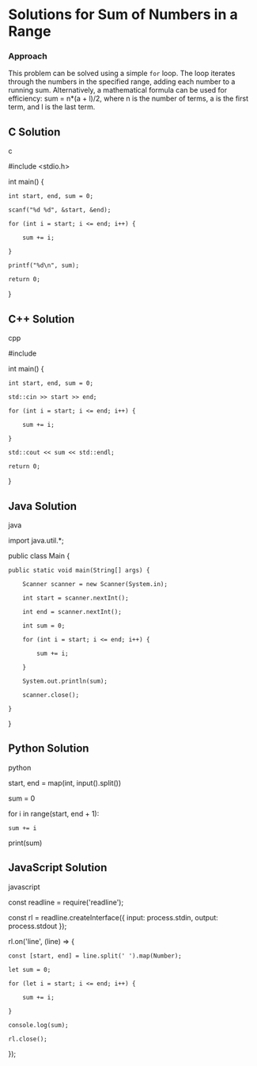 # Solutions for Sum of Numbers in a Range

### Approach
This problem can be solved using a simple `for` loop. The loop iterates through the numbers in the specified range, adding each number to a running sum.  Alternatively, a mathematical formula can be used for efficiency:  sum = n*(a + l)/2, where n is the number of terms, a is the first term, and l is the last term.

## C Solution
c
#include <stdio.h>

int main() {
    int start, end, sum = 0;
    scanf("%d %d", &start, &end);
    for (int i = start; i <= end; i++) {
        sum += i;
    }
    printf("%d\n", sum);
    return 0;
}


## C++ Solution
cpp
#include <iostream>

int main() {
    int start, end, sum = 0;
    std::cin >> start >> end;
    for (int i = start; i <= end; i++) {
        sum += i;
    }
    std::cout << sum << std::endl;
    return 0;
}


## Java Solution
java
import java.util.*;
public class Main {
    public static void main(String[] args) {
        Scanner scanner = new Scanner(System.in);
        int start = scanner.nextInt();
        int end = scanner.nextInt();
        int sum = 0;
        for (int i = start; i <= end; i++) {
            sum += i;
        }
        System.out.println(sum);
        scanner.close();
    }
}


## Python Solution
python
start, end = map(int, input().split())
sum = 0
for i in range(start, end + 1):
    sum += i
print(sum)


## JavaScript Solution
javascript
const readline = require('readline');
const rl = readline.createInterface({ input: process.stdin, output: process.stdout });

rl.on('line', (line) => {
    const [start, end] = line.split(' ').map(Number);
    let sum = 0;
    for (let i = start; i <= end; i++) {
        sum += i;
    }
    console.log(sum);
    rl.close();
});
